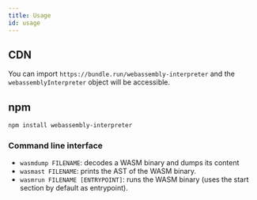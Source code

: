 ```yaml
---
title: Usage
id: usage
---
```


## CDN

You can import `https://bundle.run/webassembly-interpreter` and the `webassemblyInterpreter` object will be accessible.

## npm

```sh
npm install webassembly-interpreter
```

### Command line interface

- `wasmdump FILENAME`: decodes a WASM binary and dumps its content
- `wasmast FILENAME`: prints the AST of the WASM binary.
- `wasmrun FILENAME [ENTRYPOINT]`: runs the WASM binary (uses the start section by default as entrypoint).
